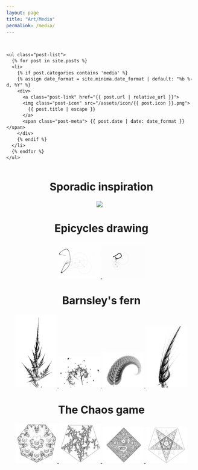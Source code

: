 ```yaml
---
layout: page
title: "Art/Media"
permalink: /media/
---
```




<div class="row">
  <div class="column">
    <h2></h2>

    <ul class="post-list">
      {% for post in site.posts %}
      <li>
        {% if post.categories contains 'media' %}
        {% assign date_format = site.minima.date_format | default: "%b %-d, %Y" %}
        <div>
          <a class="post-link" href="{{ post.url | relative_url }}">
          <img class="post-icon" src="/assets/icon/{{ post.icon }}.png">
            {{ post.title | escape }}
          </a>
          <span class="post-meta"> {{ post.date | date: date_format }}</span>
        </div>
        {% endif %}
      </li>
      {% endfor %}
    </ul>


  </div>
  <div class="column" align="center">
    <h1> Sporadic inspiration </h1>
    <a href="/art/media/Sporadic-inspiration.html"><img src="{{ site.baseurl }}/assets/icon/sporadic.png" align="center" style="width:40%; margin-right: 10px;"></a>
  </div>
</div>

<div align="center">
  <h1> Epicycles drawing </h1>
  <a class="post-link" href="/media/maths/programming/tools/Epicycles-drawing.html">
  <img src="/assets/gif/epicycles.gif" style="width:22%;">
  <img src="/assets/gif/epicycles_sporadic.gif" style="width:22%;">
  </a>
</div>


<div align="center">
  <h1> Barnsley's fern </h1>
  <a class="post-link" href="/media/maths/programming/tools/The-Chaos-Game.html">
  <img src="/assets/image/bernsleys_fern_gallery/borovica.png" style="width:22%;">
  <img src="/assets/image/bernsleys_fern_gallery/leafy.png" style="width:22%;">
  <img src="/assets/image/bernsleys_fern_gallery/3.png" style="width:22%;">
  <img src="/assets/image/bernsleys_fern_gallery/1.png" style="width:22%;">
  </a>
</div>


<div align="center">
  <h1> The Chaos game </h1>
  <a class="post-link" href="/media/maths/programming/tools/The-Chaos-Game.html">
  <img src="/assets/image/chaos_game_gallery/1.png" style="width:22%;">
  <img src="/assets/image/chaos_game_gallery/2.png" style="width:22%;">
  <img src="/assets/image/chaos_game_gallery/3.png" style="width:22%;">
  <img src="/assets/image/chaos_game_gallery/7.png" style="width:22%;">
  </a>
</div>
